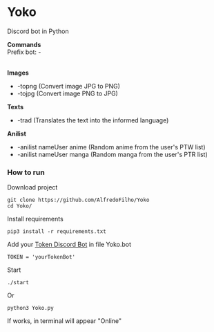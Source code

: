 # Yoko
Discord bot in Python

**Commands**<br />
Prefix bot: -
<br /><br />

**Images** <br />
  - -topng (Convert image JPG to PNG)<br />
  - -tojpg (Convert image PNG to JPG)
  
**Texts**
  - -trad (Translates the text into the informed language)
  
 **Anilist**
  - -anilist nameUser anime (Random anime from the user's PTW list)
  - -anilist nameUser manga (Random manga from the user's PTR list)


### How to run
Download project
```terminal
git clone https://github.com/AlfredoFilho/Yoko
cd Yoko/
```
Install requirements
```terminal
pip3 install -r requirements.txt
```
Add your [Token Discord Bot](https://discord.com/developers/applications/) in file Yoko.bot
```terminal
TOKEN = 'yourTokenBot'
```

Start
```terminal
./start
```
Or
```terminal
python3 Yoko.py
```

If works, in terminal will appear "Online"
